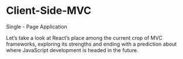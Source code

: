 # Client-Side-MVC
Single - Page Application

Let’s take a look at React’s place among the current crop of MVC frameworks, 
exploring its strengths and ending with a prediction about where JavaScript development is headed in the future.
